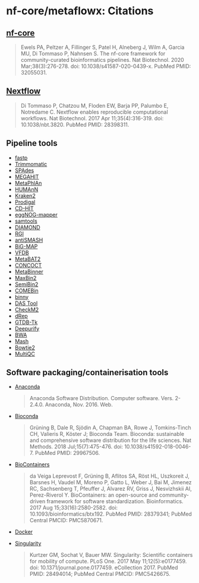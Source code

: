 # nf-core/metaflowx: Citations

## [nf-core](https://pubmed.ncbi.nlm.nih.gov/32055031/)

> Ewels PA, Peltzer A, Fillinger S, Patel H, Alneberg J, Wilm A, Garcia MU, Di Tommaso P, Nahnsen S. The nf-core framework for community-curated bioinformatics pipelines. Nat Biotechnol. 2020 Mar;38(3):276-278. doi: 10.1038/s41587-020-0439-x. PubMed PMID: 32055031.

## [Nextflow](https://pubmed.ncbi.nlm.nih.gov/28398311/)

> Di Tommaso P, Chatzou M, Floden EW, Barja PP, Palumbo E, Notredame C. Nextflow enables reproducible computational workflows. Nat Biotechnol. 2017 Apr 11;35(4):316-319. doi: 10.1038/nbt.3820. PubMed PMID: 28398311.

## Pipeline tools

- [fastp](https://doi.org/10.1093/bioinformatics/bty560)
- [Trimmomatic](https://www.ncbi.nlm.nih.gov/pmc/articles/PMC4103590)
- [SPAdes](https://doi.org/10.1002/cpbi.102)
- [MEGAHIT](https://pubmed.ncbi.nlm.nih.gov/25609793/)
- [MetaPhlAn](https://www.nature.com/articles/s41587-023-01688-w)
- [HUMAnN](https://elifesciences.org/articles/65088)
- [Kraken2](https://dx.doi.org/10.1186/s13059-019-1891-0)
- [Prodigal](https://doi.org/10.1186/1471-2105-11-119)
- [CD-HIT](https://www.bioinformatics.org/cd-hit/)
- [eggNOG-mapper](https://doi.org/10.1093/molbev/msab293)
- [samtools](https://doi.org/10.1093/gigascience/giab008)
- [DIAMOND](https://doi.org/10.1038/s41592-021-01101-x)
- [RGI](https://www.ncbi.nlm.nih.gov/pubmed/36263822)
- [antiSMASH](https://doi.org/10.1093/nar/gkab335)
- [BiG-MAP](https://www.ncbi.nlm.nih.gov/pmc/articles/PMC8547482/)
- [VFDB](https://academic.oup.com/nar/article/50/D1/D912/6446532)
- [MetaBAT2](https://doi.org/10.7717/peerj.7359)
- [CONCOCT](https://doi.org/10.1038/nmeth.3103)
- [MetaBinner](https://doi.org/10.1186/s13059-022-02832-6)
- [MaxBin2](https://doi.org/10.1093/bioinformatics/btv638)
- [SemiBin2](https://doi.org/10.1093/bioinformatics/btad209)
- [COMEBin](https://doi.org/10.1038/s41467-023-44290-z)
- [binny](https://doi.org/10.1101/2021.12.22.473795)
- [DAS Tool](https://doi.org/10.1038/s41564-018-0171-1)
- [CheckM2](https://doi.org/10.1038/s41592-023-01940-w)
- [dRep](https://doi.org/10.1101/108142)
- [GTDB-Tk](https://doi.org/10.1093/bioinformatics/btac672)
- [Deepurify](https://www.nature.com/articles/s42256-024-00908-5)
- [BWA](https://doi.org/10.48550/arXiv.1303.3997)
- [Mash](https://doi.org/10.1186/s13059-019-1841-x)
- [Bowtie2](https://www.nature.com/articles/nmeth.1923)
- [MultiQC](https://doi.org/10.1093/bioinformatics/btw354)


## Software packaging/containerisation tools

- [Anaconda](https://anaconda.com)

  > Anaconda Software Distribution. Computer software. Vers. 2-2.4.0. Anaconda, Nov. 2016. Web.

- [Bioconda](https://pubmed.ncbi.nlm.nih.gov/29967506/)

  > Grüning B, Dale R, Sjödin A, Chapman BA, Rowe J, Tomkins-Tinch CH, Valieris R, Köster J; Bioconda Team. Bioconda: sustainable and comprehensive software distribution for the life sciences. Nat Methods. 2018 Jul;15(7):475-476. doi: 10.1038/s41592-018-0046-7. PubMed PMID: 29967506.

- [BioContainers](https://pubmed.ncbi.nlm.nih.gov/28379341/)

  > da Veiga Leprevost F, Grüning B, Aflitos SA, Röst HL, Uszkoreit J, Barsnes H, Vaudel M, Moreno P, Gatto L, Weber J, Bai M, Jimenez RC, Sachsenberg T, Pfeuffer J, Alvarez RV, Griss J, Nesvizhskii AI, Perez-Riverol Y. BioContainers: an open-source and community-driven framework for software standardization. Bioinformatics. 2017 Aug 15;33(16):2580-2582. doi: 10.1093/bioinformatics/btx192. PubMed PMID: 28379341; PubMed Central PMCID: PMC5870671.

- [Docker](https://dl.acm.org/doi/10.5555/2600239.2600241)

- [Singularity](https://pubmed.ncbi.nlm.nih.gov/28494014/)
  > Kurtzer GM, Sochat V, Bauer MW. Singularity: Scientific containers for mobility of compute. PLoS One. 2017 May 11;12(5):e0177459. doi: 10.1371/journal.pone.0177459. eCollection 2017. PubMed PMID: 28494014; PubMed Central PMCID: PMC5426675.
